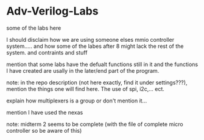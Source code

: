 # Adv-Verilog-Labs

some of the labs here

I should disclaim how we are using someone elses mmio controller system..... and how some of the labes after 8 might lack the rest of the system. and contraints and stuff

mention that some labs have the defualt functions still in it and the functions I have created are usally in the later/end part of the program.

note: in the repo description (not here exactly, find it under settings???), mention the things one will find here. The use of spi, i2c,... ect.

explain how multiplexers is a group or don't mention it...

mention I have used the nexas


note: midterm 2 seems to be complete (with the file of complete micro controller so be aware of this)
